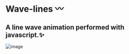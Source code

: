 # Wave-lines 〰️
## A line wave animation performed with javascript.✨
![image](https://user-images.githubusercontent.com/94203956/169481142-e935d945-433e-4914-912a-0ee3721c4e45.png)
